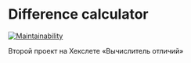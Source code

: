 # Difference calculator

[![Maintainability](https://api.codeclimate.com/v1/badges/a99a88d28ad37a79dbf6/maintainability)](https://codeclimate.com/github/alantaboev/dc)
 
 Второй проект на Хекслете «Вычислитель отличий»
 